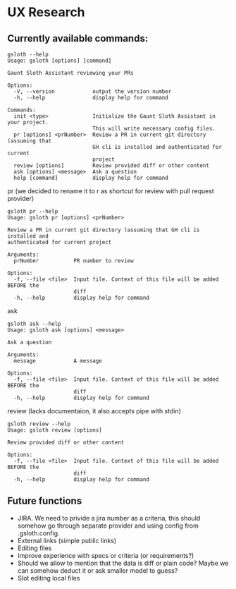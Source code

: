 # UX Research

## Currently available commands:
```
gsloth --help
Usage: gsloth [options] [command]

Gaunt Sloth Assistant reviewing your PRs

Options:
  -V, --version            output the version number
  -h, --help               display help for command

Commands:
  init <type>              Initialize the Gaunt Sloth Assistant in your project.
                           This will write necessary config files.
  pr [options] <prNumber>  Review a PR in current git directory (assuming that
                           GH cli is installed and authenticated for current
                           project
  review [options]         Review provided diff or other content
  ask [options] <message>  Ask a question
  help [command]           display help for command
```

pr (we decided to rename it to r as shortcut for review with pull request provider)
```
gsloth pr --help
Usage: gsloth pr [options] <prNumber>

Review a PR in current git directory (assuming that GH cli is installed and
authenticated for current project

Arguments:
  prNumber           PR number to review

Options:
  -f, --file <file>  Input file. Context of this file will be added BEFORE the
                     diff
  -h, --help         display help for command
```

ask
```
gsloth ask --help
Usage: gsloth ask [options] <message>

Ask a question

Arguments:
  message            A message

Options:
  -f, --file <file>  Input file. Context of this file will be added BEFORE the
                     diff
  -h, --help         display help for command
```

review (lacks documentaion, it also accepts pipe with stdin)
```
gsloth review --help
Usage: gsloth review [options]

Review provided diff or other content

Options:
  -f, --file <file>  Input file. Context of this file will be added BEFORE the
                     diff
  -h, --help         display help for command
```

## Future functions

- JIRA. We need to privide a jira number as a criteria, this should somehow go through separate provider and using config from .gsloth.config.
- External links (simple public links)
- Editing files
- Improve experience with specs or criteria (or requirements?)
- Should we allow to mention that the data is diff or plain code? Maybe we can somehow deduct it or ask smaller model to guess?
- Slot editing local files
